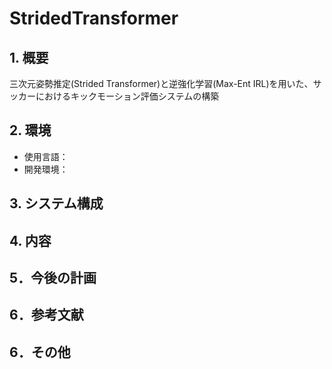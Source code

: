 # StridedTransformer

## 1. 概要
三次元姿勢推定(Strided Transformer)と逆強化学習(Max-Ent IRL)を用いた、サッカーにおけるキックモーション評価システムの構築  


## 2. 環境
- 使用言語：
- 開発環境：

## 3. システム構成

## 4. 内容

## 5．今後の計画

## 6．参考文献

## 6．その他
